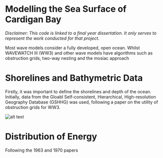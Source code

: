 # Modelling the Sea Surface of Cardigan Bay

*Disclaimer: This code is linked to a final year dissertation. It only serves to represent the work conducted for that project.*

Most wave models consider a fully developed, open ocean. Whilst WAVEWATCH III (WW3) and other wave models have algorithms such as obstruction grids, two-way nesting and the mosiac approach 

# Shorelines and Bathymetric Data

Firstly, it was important to define the shorelines and depth of the ocean. Initially, data from the Gloabl Self-consistent, Hierarchical, High-resolution Geography Database (GSHHG) was used, following a paper on the utility of obstruction grids for WW3.

![alt text]([http://url/to/img.png](https://github.com/BenChurchillUK/Final_Year_Dissertation/blob/main/Figures/GSHHG_Database.png?raw=true))

# Distribution of Energy

Following the 1963 and 1970 papers
